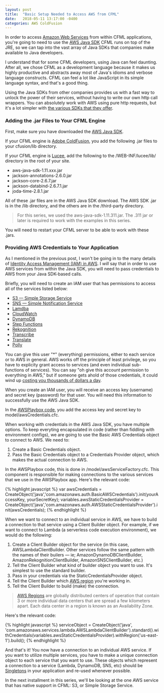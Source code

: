 ```yaml
---
layout: post
title:  "Basic Setup Needed to Access AWS from CFML"
date:   2018-05-11 13:17:00 -0400
categories: AWS ColdFusion
---
```


In order to access [Amazon Web Services](https://aws.amazon.com/) from within CFML applications, you're going to need to use the [AWS Java SDK](https://aws.amazon.com/sdk-for-java/) CFML runs on top of the JRE, so we can tap into the vast array of Java SDKs that companies make available to Java developers.

I understand that for some CFML developers, using Java can feel daunting. After all, we chose CFML as a development language because it makes us highly productive and abstracts away most of Java's idioms and verbose language constructs. CFML can feel a lot like JavaScript in its simple language syntax, and that's a good thing.

Using the Java SDKs from other companies provides us with a fast way to unlock the power of their services, without having to write our own http call wrappers. You can absolutely work with AWS using pure http requests, but it's a lot simpler with [the various SDKs that they offer](https://aws.amazon.com/tools/). 

### Adding the .jar Files to Your CFML Engine

First, make sure you have downloaded the [AWS Java SDK](https://aws.amazon.com/sdk-for-java/).

If your CFML engine is [Adobe ColdFusion](https://www.adobe.com/products/coldfusion-family.html), you add the following .jar files to your cfusion/lib directory.

If your CFML engine is [Lucee](http://lucee.org), add the following to the /WEB-INF/lucee/lib/ directory in the root of your site.

- aws-java-sdk-1.11.xxx.jar
- jackson-annotations-2.6.0.jar
- jackson-core-2.6.7.jar
- jackson-databind-2.6.7.1.jar
- joda-time-2.8.1.jar

All of these .jar files are in the AWS Java SDK download. The AWS SDK .jar is in the /lib directory, and the others are in the /third-party directory.

> For this series, we used the aws-java-sdk-1.11.311.jar. The .311 jar or later is required to work with the examples in this series.

You will need to restart your CFML server to be able to work with these .jars.

### Providing AWS Credentials to Your Application

As I mentioned in the previous post, I won't be going in to the many details of [Identity Access Management (IAM) in AWS](https://aws.amazon.com/documentation/iam/). I *will* say that in order to use AWS services from within the Java SDK, you will need to pass credentials to AWS from your Java SDK-based calls.

Briefly, you will need to create an IAM user that has permissions to access all of the services listed below:

- [S3 &mdash; Simple Storage Service](https://aws.amazon.com/s3/)
- [SNS &mdash; Simple Notification Service](https://aws.amazon.com/sns/)
- [Lamdba](https://aws.amazon.com/lambda/)
- [CloudWatch](https://aws.amazon.com/cloudwatch/)
- [DynamoDB](https://aws.amazon.com/dynamodb/)
- [Step Functions](https://aws.amazon.com/step-functions/)
- [Rekognition](https://aws.amazon.com/rekognition/)
- [Transcribe](https://aws.amazon.com/transcribe/)
- [Translate](https://aws.amazon.com/translate/)
- [Polly](https://aws.amazon.com/polly/)

You can give this user "*" (everything) permissions, either to each service or to AWS in general. AWS works off the principle of least privilege, so you have to explicity grant access to services (and even individual sub-functions of services). You can say "oh give this account permission to everything in AWS," but if someone gets ahold of those credentials, it could wind up [costing you thousands of dollars a day](https://wptavern.com/ryan-hellyers-aws-nightmare-leaked-access-keys-result-in-a-6000-bill-overnight).

When you create an IAM user, you will receive an access key (username) and secret key (password) for that user. You will need this information to successfully use the AWS Java SDK.

In the [AWSPlaybox code](https://github.com/brianklaas/awsplaybox/), you add the access key and secret key to model/awsCredentials.cfc.

When working with credentials in the AWS Java SDK, you have multiple options. To keep everyting encapsulated in code (rather than fiddling with environment configs), we are going to use the Basic AWS Credentials object to connect to AWS. We need to:

1. Create a Basic Credentials object. 
2. Pass the Basic Credentials object to a Credentials Provider object, which makes the actual connection to AWS.

In the AWSPlaybox code, this is done in /model/awsServiceFactory.cfc. This component is responsible for making connections to the various services that we use in the AWSPlaybox app. Here's the relevant code:

{% highlight javascript %}
var awsCredentials = CreateObject('java','com.amazonaws.auth.BasicAWSCredentials').init(yourAccessKey, yourSecretKey);
variables.awsStaticCredentialsProvider = CreateObject('java','com.amazonaws.auth.AWSStaticCredentialsProvider').init(awsCredentials);
{% endhighlight %}

When we want to connect to an individual service in AWS, we have to build a connection to that service using a Client Builder object. For example, if we want to connect to Lambda (a serverless code execution environment), we would do the following:

1. Create a Client Builder object for the service (in this case, AWSLambdaClientBuilder. Other services follow the same pattern with the names of their builers &mdash; ie; AmazonDynamoDBClientBuilder, AmazonRekognitionClientBuilder, AmazonSNSClientBuilder, etc.)
2. Tell the Client Builder what kind of builder object you want to use. It's simplest to use the standard builder.
3. Pass in your credentials via the StaticCredentialsProvider object.
4. Tell the Client Builder which [AWS region](https://docs.aws.amazon.com/general/latest/gr/rande.html) you're working in.
5. Tell the Client Builder to build (make) the connection.

> [AWS Regions](https://aws.amazon.com/about-aws/global-infrastructure/) are globally distributed centers of operation that contain 3 or more individual data centers that are spread a few kilometers apart. Each data center in a region is known as an Availability Zone.

Here's the relevant code:

{% highlight javascript %}
serviceObject = CreateObject('java', 'com.amazonaws.services.lambda.AWSLambdaClientBuilder').standard().withCredentials(variables.awsStaticCredentialsProvider).withRegion('us-east-1').build();
{% endhighlight %}

And that's it! You now have a connection to an individual AWS service. If you want to utilize multiple services, you have to make a unique connection object to each service that you want to use. These objects which represent a connection to a service (Lambda, DynamoDB, SNS, etc) should be [Singletons](https://en.wikipedia.org/wiki/Singleton_pattern) in your application and re-used whenever possible.

In the next installment in this series, we'll be looking at the one AWS service that has native support in CFML: S3, or Simple Storage Service.